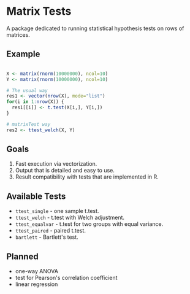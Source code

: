 # Matrix Tests #

A package dedicated to running statistical hypothesis tests on rows of matrices.

## Example ##

```r

X <- matrix(rnorm(10000000), ncol=10)
Y <- matrix(rnorm(10000000), ncol=10)

# The usual way
res1 <- vector(nrow(X), mode="list")
for(i in 1:nrow(X)) {
  res1[[i]] <- t.test(X[i,], Y[i,])
}

# matrixTest way
res2 <- ttest_welch(X, Y)

```

## Goals ##

1. Fast execution via vectorization.
2. Output that is detailed and easy to use.
3. Result compatibility with tests that are implemented in R.

## Available Tests ##

* `ttest_single`   - one sample t.test.
* `ttest_welch`    - t.test with Welch adjustment.
* `ttest_equalvar` - t.test for two groups with equal variance.
* `ttest_paired`   - paired t.test.
* `bartlett`       - Bartlett's test.

## Planned ##

* one-way ANOVA
* test for Pearson's correlation coefficient
* linear regression


